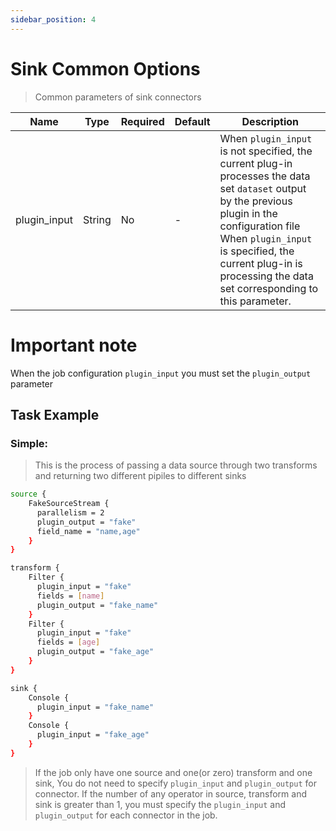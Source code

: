 ```yaml
---
sidebar_position: 4
---
```


# Sink Common Options

> Common parameters of sink connectors

|       Name        |  Type  | Required | Default |                                                                                                                                     Description                                                                                                                                      |
|-------------------|--------|----------|---------|--------------------------------------------------------------------------------------------------------------------------------------------------------------------------------------------------------------------------------------------------------------------------------------|
| plugin_input | String | No       | -       | When `plugin_input` is not specified, the current plug-in processes the data set `dataset` output by the previous plugin in the configuration file <br/> When `plugin_input` is specified, the current plug-in is processing the data set corresponding to this parameter. |

# Important note

When the job configuration `plugin_input` you must set the `plugin_output` parameter

## Task Example

### Simple:

> This is the process of passing a data source through two transforms and returning two different pipiles to different sinks

```bash
source {
    FakeSourceStream {
      parallelism = 2
      plugin_output = "fake"
      field_name = "name,age"
    }
}

transform {
    Filter {
      plugin_input = "fake"
      fields = [name]
      plugin_output = "fake_name"
    }
    Filter {
      plugin_input = "fake"
      fields = [age]
      plugin_output = "fake_age"
    }
}

sink {
    Console {
      plugin_input = "fake_name"
    }
    Console {
      plugin_input = "fake_age"
    }
}
```

> If the job only have one source and one(or zero) transform and one sink, You do not need to specify `plugin_input` and `plugin_output` for connector.
> If the number of any operator in source, transform and sink is greater than 1, you must specify the `plugin_input` and `plugin_output` for each connector in the job.

